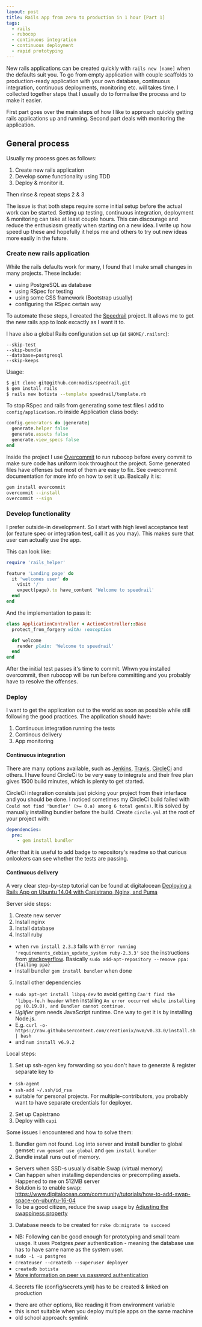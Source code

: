 ```yaml
---
layout: post
title: Rails app from zero to production in 1 hour [Part 1]
tags:
  - rails
  - rubocop
  - continuous integration
  - continuous deployment
  - rapid prototyping
---
```


New rails applications can be created quickly with `rails new [name]` when the defaults suit you. To go from empty application with couple scaffolds to production-ready application with your own database, continuous integration, continuous deployments, monitoring etc. will takes time. I collected together steps that I usually do to formalise the process and to make it easier.

First part goes over the main steps of how I like to approach quickly getting rails applications up and running. Second part deals with monitoring the application.

## General process

Usually my process goes as follows:

1. Create new rails application
2. Develop some functionality using TDD
3. Deploy & monitor it.

Then rinse & repeat steps 2 & 3

The issue is that both steps require some initial setup before the actual work can be started. Setting up testing, continuous integration, deployment & monitoring can take at least couple hours. This can discourage and reduce the enthusiasm greatly when starting on a new idea. I write up how speed up these and hopefully it helps me and others to try out new ideas more easily in the future.

### Create new rails application

While the rails defaults work for many, I found that I make small changes in many projects. These include:

- using PostgreSQL as database
- using RSpec for testing
- using some CSS framework (Bootstrap usually)
- configuring the RSpec certain way

To automate these steps, I created the [Speedrail](https://github.com/madis/speedrail) project. It allows me to get the new rails app to look excactly as I want it to.

I have also a global Rails configuration set up (at `$HOME/.railsrc`):

```
--skip-test
--skip-bundle
--database=postgresql
--skip-keeps
```

Usage:

```bash
$ git clone git@github.com:madis/speedrail.git
$ gem install rails
$ rails new botista --template speedrail/template.rb
```

To stop RSpec and rails from generating some test files I add to `config/application.rb` inside Application class body:

```ruby
config.generators do |generate|
  generate.helper false
  generate.assets false
  generate.view_specs false
end
```

Inside the project I use [Overcommit](https://github.com/brigade/overcommit) to run rubocop before every commit to make sure code has uniform look throughout the project. Some generated files have offenses but most of them are easy to fix. See overcommit documentation for more info on how to set it up. Basically it is:

```bash
gem install overcommit
overcommit --install
overcommit --sign
```

### Develop functionality

I prefer outside-in development. So I start with high level acceptance test (or feature spec or integration test, call it as you may). This makes sure that user can actually use the app.

This can look like:

```ruby
require 'rails_helper'

feature 'Landing page' do
  it 'welcomes user' do
    visit '/'
    expect(page).to have_content 'Welcome to speedrail'
  end
end
```

And the implementation to pass it:

```ruby
class ApplicationController < ActionController::Base
  protect_from_forgery with: :exception

  def welcome
    render plain: 'Welcome to speedrail'
  end
end
```

After the initial test passes it's time to commit. Whwn you installed overcommit, then rubocop will be run before committing and you probably have to resolve the offenses.

### Deploy

I want to get the application out to the world as soon as possible while still following the good practices. The application should have:

1. Continuous integration running the tests
2. Continous delivery
3. App monitoring

#### Continuous integration

There are many options available, such as [Jenkins](https://jenkins.io/), [Travis](https://travis-ci.org/), [CircleCi](https://circleci.com/) and others. I have found CircleCi to be very easy to integrate and their free plan gives 1500 build minutes, which is plenty to get started.

CircleCi integration consists just picking your project from their interface and you should be done. I noticed sometimes my CircleCi build failed with ` Could not find 'bundler' (>= 0.a) among 6 total gem(s)`. It is solved by manually installing bundler before the build. Create `circle.yml` at the root of your project with:

```yaml
dependencies:
  pre:
    - gem install bundler
```

After that it is useful to add badge to repository's readme so that curious onlookers can see whether the tests are passing.

#### Continuous delivery

A very clear step-by-step tutorial can be found at digitalocean [Deploying a Rails App on Ubuntu 14.04 with Capistrano, Nginx, and Puma](https://www.digitalocean.com/community/tutorials/deploying-a-rails-app-on-ubuntu-14-04-with-capistrano-nginx-and-puma)

Server side steps:

1. Create new server
2. Install nginx
3. Install database
4. Install ruby
  - when `rvm install 2.3.3` fails with `Error running 'requirements_debian_update_system ruby-2.3.3'` see the instructions from [stackoverflow](http://stackoverflow.com/questions/23650992/ruby-rvm-apt-get-update-error). Basically `sudo add-apt-repository --remove ppa:{failing ppa}`
  - install bundler `gem install bundler` when done
5. Install other dependencies
  - `sudo apt-get install libpq-dev` to avoid getting `Can't find the 'libpq-fe.h header` when installing `An error occurred while installing pg (0.19.0), and Bundler cannot continue.`
  - *Uglifier* gem needs JavaScript runtime. One way to get it is by installing Node.js.
  - E.g. `curl -o- https://raw.githubusercontent.com/creationix/nvm/v0.33.0/install.sh | bash`
  - and `nvm install v6.9.2`

Local steps:

1. Set up ssh-agen key forwarding so you don't have to generate & register separate key to
  - `ssh-agent`
  - `ssh-add ~/.ssh/id_rsa`
  - suitable for personal projects. For multiple-contributors, you probably want to have separate credentials for deployer.
2. Set up Capistrano
3. Deploy with `capi`

Some issues I encountered and how to solve them:

1. Bundler gem not found. Log into server and install bundler to global gemset: `rvm gemset use global` and `gem install bundler`
2. Bundle install runs out of memory.
  - Servers when SSD-s usually disable Swap (virtual memory)
  - Can happen when installing dependencies or precompiling assets. Happened to me on 512MB server
  - Solution is to enable swap: https://www.digitalocean.com/community/tutorials/how-to-add-swap-space-on-ubuntu-16-04
  - To be a good citizen, reduce the swap usage by [Adjusting the swappiness property](https://www.digitalocean.com/community/tutorials/how-to-add-swap-space-on-ubuntu-16-04#tweak-your-swap-settings)
3. Database needs to be created for `rake db:migrate to succeed`
  - NB: Following can be good enough for prototyping and small team usage. It uses Postgres *peer* authentication - meaning the database use has to have same name as the system user.
  - `sudo -i -u postgres`
  - `createuser --createdb --superuser deployer`
  - `createdb botista`
  - [More information on peer vs password authentication](http://stackoverflow.com/questions/18664074/getting-error-peer-authentication-failed-for-user-postgres-when-trying-to-ge)
4. Secrets file (config/secrets.yml) has to be created & linked on production
  - there are other options, like reading it from environment variable
  - this is not suitable when you deploy multiple apps on the same machine
  - old school approach: symlink
